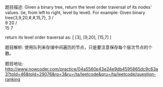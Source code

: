 ﻿题目描述:
Given a binary tree, return the level order traversal of its nodes' values. (ie, from left to right, level by level).
For example:
Given binary tree{3,9,20,#,#,15,7},
    3
   / \
  9  20
    /  \
   15   7

return its level order traversal as:
[
  [3],
  [9,20],
  [15,7]
]

题目解析:
使用队列来存储中间遍历的节点，只是要注意保存每个层次节点的个数。

题目地址:
http://www.nowcoder.com/practice/04a5560e43e24e9db4595865dc9c63a3?tpId=46&tqId=29076&rp=3&ru=/ta/leetcode&qru=/ta/leetcode/question-ranking